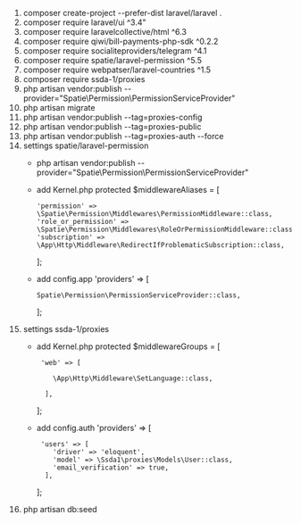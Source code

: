 1. composer create-project --prefer-dist laravel/laravel .
2. composer require laravel/ui ^3.4"
3. composer require laravelcollective/html ^6.3
4. composer require qiwi/bill-payments-php-sdk ^0.2.2
5. composer require socialiteproviders/telegram ^4.1
6. composer require spatie/laravel-permission ^5.5
7. composer require webpatser/laravel-countries ^1.5
8. composer require ssda-1/proxies
9. php artisan vendor:publish --provider="Spatie\Permission\PermissionServiceProvider"
10. php artisan migrate
11. php artisan vendor:publish --tag=proxies-config
12. php artisan vendor:publish --tag=proxies-public
13. php artisan vendor:publish --tag=proxies-auth --force
14. settings spatie/laravel-permission
    - php artisan vendor:publish --provider="Spatie\Permission\PermissionServiceProvider"
    - add Kernel.php
      protected $middlewareAliases = [
  
          'permission' => \Spatie\Permission\Middlewares\PermissionMiddleware::class,
          'role_or_permission' => \Spatie\Permission\Middlewares\RoleOrPermissionMiddleware::class,
          'subscription' => \App\Http\Middleware\RedirectIfProblematicSubscription::class,
      
      ];
    - add config.app
      'providers' => [
     
          Spatie\Permission\PermissionServiceProvider::class,
     
      ];
15. settings ssda-1/proxies 
    - add Kernel.php
        protected $middlewareGroups = [
      
           'web' => [
  
              \App\Http\Middleware\SetLanguage::class,
  
            ],
          
        ];
    - add config.auth
        'providers' => [
       
           'users' => [
              'driver' => 'eloquent',
              'model' => \Ssda1\proxies\Models\User::class,
              'email_verification' => true,
            ],
       
        ];
16. php artisan db:seed
